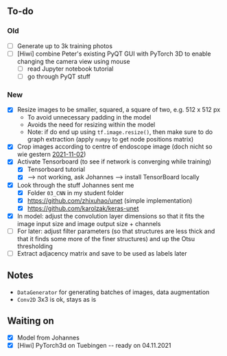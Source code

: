 ## To-do
### Old
* [ ] Generate up to 3k training photos
* [ ] [Hiwi] combine Peter's existing PyQT GUI with PyTorch 3D to enable changing the camera view using mouse
	* [ ] read Jupyter notebook tutorial
	* [ ] go through PyQT stuff

### New
* [x] Resize images to be smaller, squared, a square of two, e.g. 512 x 512 px
	* To avoid unnecessary padding in the model
	* Avoids the need for resizing within the model
	* Note: if do end up using `tf.image.resize()`, then make sure to do graph extraction (apply `numpy` to get node positions matrix)
* [x] Crop images according to centre of endoscope image (doch nicht so wie gestern [2021-11-02](private/minutes/2021-11-02.md))
* [x] Activate Tensorboard (to see if network is converging while training)
	* [x] Tensorboard tutorial
	* [x] --> not working, ask Johannes --> install TensorBoard locally
* [x] Look through the stuff Johannes sent me
	* [x] Folder `03_CNN` in my student folder
	* [x] https://github.com/zhixuhao/unet (simple implementation)
	* [x] https://github.com/karolzak/keras-unet
* [x] In model: adjust the convolution layer dimensions so that it fits the image input size and image output size + channels
* [ ] For later: adjust filter parameters (so that structures are less thick and that it finds some more of the finer structures) and up the Otsu thresholding
* [ ] Extract adjacency matrix and save to be used as labels later

## Notes
* `DataGenerator` for generating batches of images, data augmentation
* `Conv2D` 3x3 is ok, stays as is


## Waiting on
* [x] Model from Johannes
* [x] [Hiwi] PyTorch3d on Tuebingen -- ready on 04.11.2021